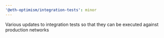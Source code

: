 ```yaml
---
'@eth-optimism/integration-tests': minor
---
```


Various updates to integration tests so that they can be executed against production networks
